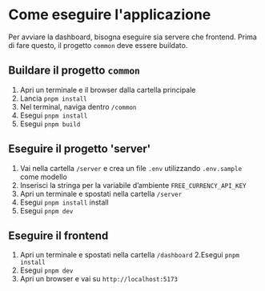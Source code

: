 # Come eseguire l'applicazione
Per avviare la dashboard, bisogna eseguire sia servere che frontend. Prima di fare questo,
il progetto `common` deve essere buildato.

## Buildare il progetto `common`
1. Apri un terminale e il browser dalla cartella principale
2. Lancia `pnpm install`
3. Nel terminal, naviga dentro `/common`
4. Esegui `pnpm install`
5. Esegui `pnpm build`

## Eseguire il progetto 'server'

1. Vai nella cartella `/server` e crea un file `.env` utilizzando `.env.sample` come modello
2. Inserisci la stringa per la variabile d’ambiente `FREE_CURRENCY_API_KEY`
3. Apri un terminale e spostati nella cartella `/server`
4. Esegui `pnpm install` install
5. Esegui `pnpm dev`


## Eseguire il frontend
1. Apri un terminale e spostati nella cartella `/dashboard`
2.Esegui `pnpm install`
3. Esegui `pnpm dev`
4. Apri un browser e vai su `http://localhost:5173`
